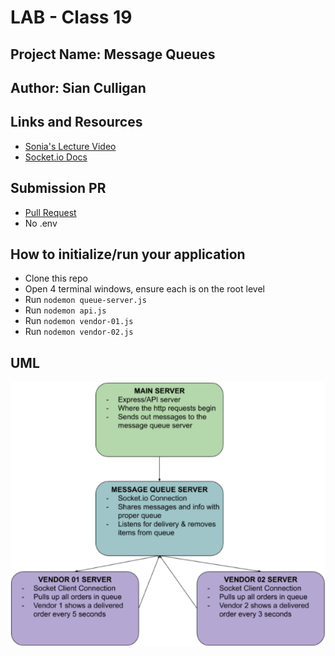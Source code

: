 # LAB - Class 19

## Project Name: Message Queues

## Author: Sian Culligan

## Links and Resources
- [Sonia's Lecture Video](https://www.youtube.com/watch?v=1o2UrhI4MhE)
- [Socket.io Docs](https://socket.io/)

## Submission PR
- [Pull Request](https://github.com/SianCulligan/401_Lab19/pull/1)
- No .env

## How to initialize/run your application 
- Clone this repo
- Open 4 terminal windows, ensure each is on the root level
- Run ``nodemon queue-server.js``
- Run ``nodemon api.js``
- Run ``nodemon vendor-01.js``
- Run ``nodemon vendor-02.js``

## UML
![Message Queue UML](./assets/MessQUML.png)